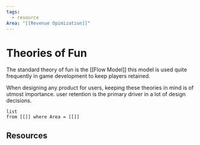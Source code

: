 ```yaml
---
tags:
  - resource
Area: "[[Revenue Opimization]]"
---
```


# Theories of Fun
The standard theory of fun is the [[Flow Model]] this model is used quite frequently in game development to keep players retained.

When designing any product for users, keeping these theories in mind is of utmost importance. user retention is the primary driver in a lot of design decisions. 
```dataview
list
from [[]] where Area = [[]]
```



## Resources
